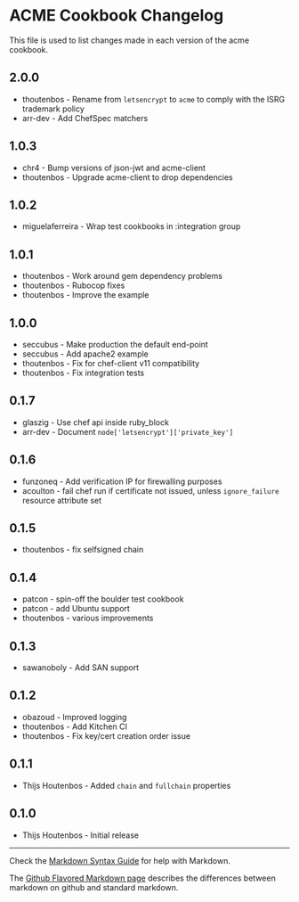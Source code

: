 ACME Cookbook Changelog
==============

This file is used to list changes made in each version of the acme cookbook.

2.0.0
-----
- thoutenbos - Rename from `letsencrypt` to `acme` to comply with the ISRG trademark policy
- arr-dev - Add ChefSpec matchers

1.0.3
-----
- chr4 - Bump versions of json-jwt and acme-client
- thoutenbos - Upgrade acme-client to drop dependencies

1.0.2
-----
- miguelaferreira - Wrap test cookbooks in :integration group

1.0.1
-----
- thoutenbos - Work around gem dependency problems
- thoutenbos - Rubocop fixes
- thoutenbos - Improve the example

1.0.0
-----
- seccubus - Make production the default end-point
- seccubus - Add apache2 example
- thoutenbos - Fix for chef-client v11 compatibility
- thoutenbos - Fix integration tests

0.1.7
-----
- glaszig - Use chef api inside ruby_block
- arr-dev - Document `node['letsencrypt']['private_key']`

0.1.6
-----
- funzoneq - Add verification IP for firewalling purposes
- acoulton - fail chef run if certificate not issued, unless `ignore_failure` resource attribute set

0.1.5
-----
- thoutenbos - fix selfsigned chain

0.1.4
-----
- patcon - spin-off the boulder test cookbook
- patcon - add Ubuntu support
- thoutenbos - various improvements

0.1.3
-----
- sawanoboly - Add SAN support

0.1.2
-----
- obazoud - Improved logging
- thoutenbos - Add Kitchen CI
- thoutenbos - Fix key/cert creation order issue

0.1.1
-----
- Thijs Houtenbos - Added `chain` and `fullchain` properties

0.1.0
-----
- Thijs Houtenbos - Initial release

- - -
Check the [Markdown Syntax Guide](http://daringfireball.net/projects/markdown/syntax) for help with Markdown.

The [Github Flavored Markdown page](http://github.github.com/github-flavored-markdown/) describes the differences between markdown on github and standard markdown.
